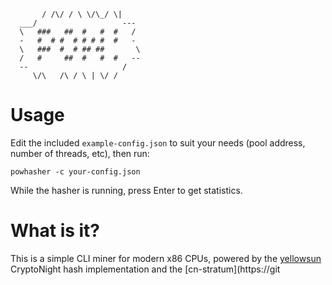 

           / /\/ / \ \/\_/ \|
      ___/                   ---
      \   ###   ##  #   #  #   /
      -   #  # #  # # # #  #   -
      \   ###  #  # ## ##       \
      /   #     ##  #   #  #   --
      --                     /
         \/\   /\ / \ | \/ /



# Usage

Edit the included `example-config.json` to suit your needs (pool address,
number of threads, etc), then run:

`powhasher -c your-config.json`

While the hasher is running, press Enter to get statistics.

# What is it?

This is a simple CLI miner for modern x86 CPUs, powered by the
[yellowsun](https://github.com/kazcw/yellowsun) CryptoNight hash implementation
and the [cn-stratum](https://git
